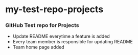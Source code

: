 # my-test-repo-projects

### GitHub Test repo for Projects
* Update README everytime a feature is added
* Every team member is responsible for updating README
* Team home page added



